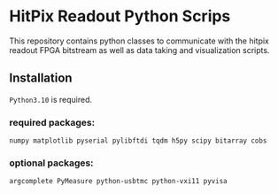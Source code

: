 # HitPix Readout Python Scrips
This repository contains python classes to communicate with the hitpix readout FPGA bitstream as well as data taking and visualization scripts.

## Installation
`Python3.10` is required.
### required packages:
```
numpy matplotlib pyserial pylibftdi tqdm h5py scipy bitarray cobs
```
### optional packages:
```
argcomplete PyMeasure python-usbtmc python-vxi11 pyvisa
```